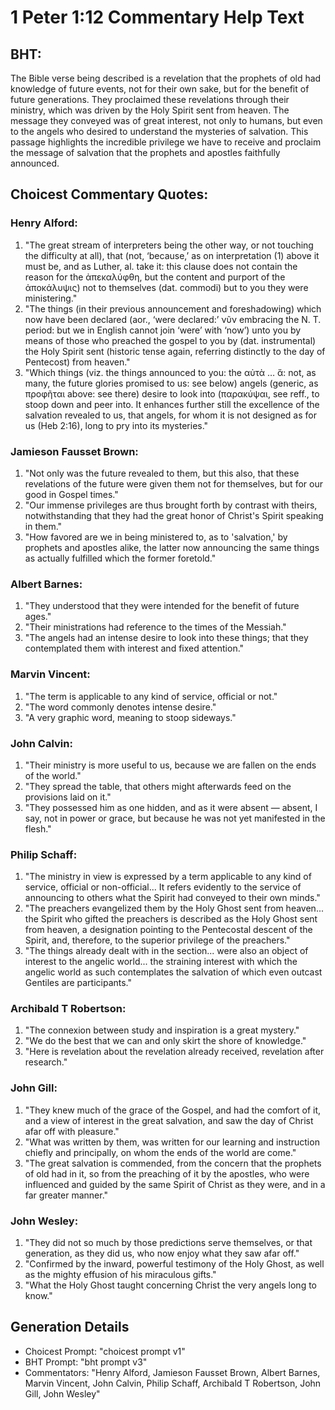 # 1 Peter 1:12 Commentary Help Text

## BHT:
The Bible verse being described is a revelation that the prophets of old had knowledge of future events, not for their own sake, but for the benefit of future generations. They proclaimed these revelations through their ministry, which was driven by the Holy Spirit sent from heaven. The message they conveyed was of great interest, not only to humans, but even to the angels who desired to understand the mysteries of salvation. This passage highlights the incredible privilege we have to receive and proclaim the message of salvation that the prophets and apostles faithfully announced.

## Choicest Commentary Quotes:
### Henry Alford:
1. "The great stream of interpreters being the other way, or not touching the difficulty at all), that (not, ‘because,’ as on interpretation (1) above it must be, and as Luther, al. take it: this clause does not contain the reason for the ἀπεκαλύφθη, but the content and purport of the ἀποκάλυψις) not to themselves (dat. commodi) but to you they were ministering."
2. "The things (in their previous announcement and foreshadowing) which now have been declared (aor., ‘were declared:’ νῦν embracing the N. T. period: but we in English cannot join ‘were’ with ‘now’) unto you by means of those who preached the gospel to you by (dat. instrumental) the Holy Spirit sent (historic tense again, referring distinctly to the day of Pentecost) from heaven."
3. "Which things (viz. the things announced to you: the αὐτὰ … ἅ: not, as many, the future glories promised to us: see below) angels (generic, as προφῆται above: see there) desire to look into (παρακύψαι, see reff., to stoop down and peer into. It enhances further still the excellence of the salvation revealed to us, that angels, for whom it is not designed as for us (Heb 2:16), long to pry into its mysteries."

### Jamieson Fausset Brown:
1. "Not only was the future revealed to them, but this also, that these revelations of the future were given them not for themselves, but for our good in Gospel times."
2. "Our immense privileges are thus brought forth by contrast with theirs, notwithstanding that they had the great honor of Christ's Spirit speaking in them."
3. "How favored are we in being ministered to, as to 'salvation,' by prophets and apostles alike, the latter now announcing the same things as actually fulfilled which the former foretold."

### Albert Barnes:
1. "They understood that they were intended for the benefit of future ages."
2. "Their ministrations had reference to the times of the Messiah."
3. "The angels had an intense desire to look into these things; that they contemplated them with interest and fixed attention."

### Marvin Vincent:
1. "The term is applicable to any kind of service, official or not." 
2. "The word commonly denotes intense desire." 
3. "A very graphic word, meaning to stoop sideways."

### John Calvin:
1. "Their ministry is more useful to us, because we are fallen on the ends of the world."
2. "They spread the table, that others might afterwards feed on the provisions laid on it."
3. "They possessed him as one hidden, and as it were absent — absent, I say, not in power or grace, but because he was not yet manifested in the flesh."

### Philip Schaff:
1. "The ministry in view is expressed by a term applicable to any kind of service, official or non-official... It refers evidently to the service of announcing to others what the Spirit had conveyed to their own minds." 
2. "The preachers evangelized them by the Holy Ghost sent from heaven... the Spirit who gifted the preachers is described as the Holy Ghost sent from heaven, a designation pointing to the Pentecostal descent of the Spirit, and, therefore, to the superior privilege of the preachers."
3. "The things already dealt with in the section... were also an object of interest to the angelic world... the straining interest with which the angelic world as such contemplates the salvation of which even outcast Gentiles are participants."

### Archibald T Robertson:
1. "The connexion between study and inspiration is a great mystery." 
2. "We do the best that we can and only skirt the shore of knowledge."
3. "Here is revelation about the revelation already received, revelation after research."

### John Gill:
1. "They knew much of the grace of the Gospel, and had the comfort of it, and a view of interest in the great salvation, and saw the day of Christ afar off with pleasure."
2. "What was written by them, was written for our learning and instruction chiefly and principally, on whom the ends of the world are come."
3. "The great salvation is commended, from the concern that the prophets of old had in it, so from the preaching of it by the apostles, who were influenced and guided by the same Spirit of Christ as they were, and in a far greater manner."

### John Wesley:
1. "They did not so much by those predictions serve themselves, or that generation, as they did us, who now enjoy what they saw afar off."
2. "Confirmed by the inward, powerful testimony of the Holy Ghost, as well as the mighty effusion of his miraculous gifts."
3. "What the Holy Ghost taught concerning Christ the very angels long to know."


## Generation Details
- Choicest Prompt: "choicest prompt v1"
- BHT Prompt: "bht prompt v3"
- Commentators: "Henry Alford, Jamieson Fausset Brown, Albert Barnes, Marvin Vincent, John Calvin, Philip Schaff, Archibald T Robertson, John Gill, John Wesley"
